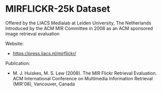 # MIRFLICKR-25k Dataset
Offered by the LIACS Medialab at Leiden University, The Netherlands
Introduced by the ACM MIR Committee in 2008 as an ACM sponsored image retrieval evaluation

Website:
- https://press.liacs.nl/mirflickr/

Publication:
- M. J. Huiskes, M. S. Lew (2008). The MIR Flickr Retrieval Evaluation. ACM International Conference on Multimedia Information Retrieval (MIR'08), Vancouver, Canada